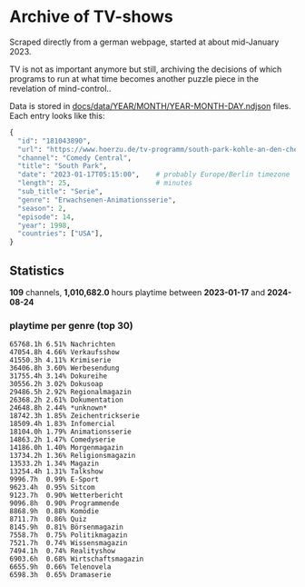 # Archive of TV-shows

Scraped directly from a german webpage, started at about mid-January 2023.

TV is not as important anymore but still, archiving the decisions of which programs to run at what time
becomes another puzzle piece in the revelation of mind-control.. 

Data is stored in [docs/data/YEAR/MONTH/YEAR-MONTH-DAY.ndjson](docs/data/) files. 
Each entry looks like this:

```python
{
  "id": "181043890", 
  "url": "https://www.hoerzu.de/tv-programm/south-park-kohle-an-den-chefkoch/bid_181043890/", 
  "channel": "Comedy Central", 
  "title": "South Park", 
  "date": "2023-01-17T05:15:00",    # probably Europe/Berlin timezone 
  "length": 25,                     # minutes 
  "sub_title": "Serie", 
  "genre": "Erwachsenen-Animationsserie", 
  "season": 2, 
  "episode": 14, 
  "year": 1998, 
  "countries": ["USA"],
}
```

## Statistics

**109** channels, **1,010,682.0** hours playtime between **2023-01-17** and **2024-08-24**


### playtime per genre (top 30)

    65768.1h 6.51% Nachrichten
    47054.8h 4.66% Verkaufsshow
    41550.3h 4.11% Krimiserie
    36406.8h 3.60% Werbesendung
    31755.4h 3.14% Dokureihe
    30556.2h 3.02% Dokusoap
    29486.5h 2.92% Regionalmagazin
    26368.2h 2.61% Dokumentation
    24648.8h 2.44% *unknown*
    18742.3h 1.85% Zeichentrickserie
    18509.4h 1.83% Infomercial
    18104.0h 1.79% Animationsserie
    14863.2h 1.47% Comedyserie
    14186.0h 1.40% Morgenmagazin
    13734.2h 1.36% Religionsmagazin
    13533.2h 1.34% Magazin
    13254.4h 1.31% Talkshow
    9996.7h  0.99% E-Sport
    9623.4h  0.95% Sitcom
    9123.7h  0.90% Wetterbericht
    9096.8h  0.90% Programmende
    8868.9h  0.88% Komödie
    8711.7h  0.86% Quiz
    8145.9h  0.81% Börsenmagazin
    7558.7h  0.75% Politikmagazin
    7521.7h  0.74% Wissensmagazin
    7494.1h  0.74% Realityshow
    6903.6h  0.68% Wirtschaftsmagazin
    6655.9h  0.66% Telenovela
    6598.3h  0.65% Dramaserie
